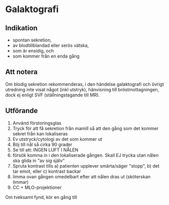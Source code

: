 # Galaktografi

## Indikation

- spontan sekretion,
- av blodtillblandad eller serös vätska, 
- som är ensidig, och
- som kommer från en enda gång

## Att notera

Om blodig sekretion rekommenderas, i den händelse galaktografi och övrigt utredning inte visat något (inkl utstryk), hänvisning till bröstmottagningen, dock ej enligt SVF (ställningstagande till MR).

## Utförande

1. Använd förstoringsglas
1. Tryck för att få sekretion från mamill så att den gång som det kommer sekret från kan lokaliseras
1. Ev utstryck/cytologi av det som kommer ut
1. Böj till nål så cirka 90 grader
1. Se till att: INGEN LUFT I NÅLEN
1. försök komma in i den lokaliserade gången. Skall EJ trycka utan nålen ska glida in "av sig själv"
1. Spruta kontrast tills a) patienten upplever smärta/säger "stopp", b) det tar emot, eller c) kontrast backar
1. limma ovan gången omedelbart efter att nålen dras ut (sköterskan limmar)
1. CC + MLO-projektioner

Om tveksamt fynd, kör en gång till

